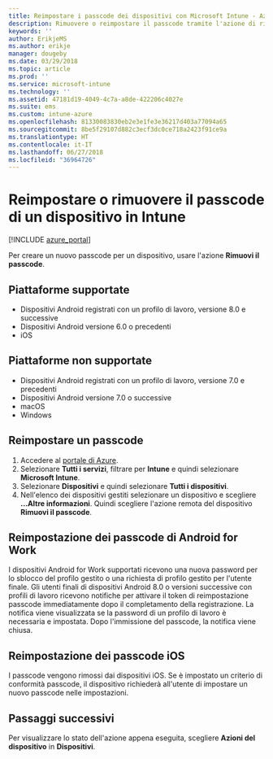 ```yaml
---
title: Reimpostare i passcode dei dispositivi con Microsoft Intune - Azure | Microsoft Docs
description: Rimuovere o reimpostare il passcode tramite l'azione di rimozione del passcode nei dispositivi gestiti o monitorati con Intune.
keywords: ''
author: ErikjeMS
ms.author: erikje
manager: dougeby
ms.date: 03/29/2018
ms.topic: article
ms.prod: ''
ms.service: microsoft-intune
ms.technology: ''
ms.assetid: 47181d19-4049-4c7a-a8de-422206c4027e
ms.suite: ems
ms.custom: intune-azure
ms.openlocfilehash: 81330083830eb2e3e1fe3e36217d403a77094a65
ms.sourcegitcommit: 8be5f29107d882c3ecf3dc0ce718a2423f91ce9a
ms.translationtype: HT
ms.contentlocale: it-IT
ms.lasthandoff: 06/27/2018
ms.locfileid: "36964726"
---
```

# <a name="reset-or-remove-a-device-passcode-in-intune"></a>Reimpostare o rimuovere il passcode di un dispositivo in Intune

[!INCLUDE [azure_portal](./includes/azure_portal.md)]

Per creare un nuovo passcode per un dispositivo, usare l'azione **Rimuovi il passcode**.

## <a name="supported-platforms"></a>Piattaforme supportate

- Dispositivi Android registrati con un profilo di lavoro, versione 8.0 e successive
- Dispositivi Android versione 6.0 o precedenti
- iOS 
     
## <a name="unsupported-platforms"></a>Piattaforme non supportate

- Dispositivi Android registrati con un profilo di lavoro, versione 7.0 e precedenti
- Dispositivi Android versione 7.0 o successive
- macOS
- Windows

## <a name="reset-a-passcode"></a>Reimpostare un passcode

1. Accedere al [portale di Azure](https://portal.azure.com).
2. Selezionare **Tutti i servizi**, filtrare per **Intune** e quindi selezionare **Microsoft Intune**.
3. Selezionare **Dispositivi** e quindi selezionare **Tutti i dispositivi**.
4. Nell'elenco dei dispositivi gestiti selezionare un dispositivo e scegliere **...Altre informazioni**. Quindi scegliere l'azione remota del dispositivo **Rimuovi il passcode**.

## <a name="resetting-android-for-work-passcodes"></a>Reimpostazione dei passcode di Android for Work

I dispositivi Android for Work supportati ricevono una nuova password per lo sblocco del profilo gestito o una richiesta di profilo gestito per l'utente finale. Gli utenti finali di dispositivi Android 8.0 o versioni successive con profili di lavoro ricevono notifiche per attivare il token di reimpostazione passcode immediatamente dopo il completamento della registrazione. La notifica viene visualizzata se la password di un profilo di lavoro è necessaria e impostata. Dopo l'immissione del passcode, la notifica viene chiusa.

## <a name="resetting-ios-passcodes"></a>Reimpostazione dei passcode iOS

I passcode vengono rimossi dai dispositivi iOS. Se è impostato un criterio di conformità passcode, il dispositivo richiederà all'utente di impostare un nuovo passcode nelle impostazioni. 

## <a name="next-steps"></a>Passaggi successivi

Per visualizzare lo stato dell'azione appena eseguita, scegliere **Azioni del dispositivo** in **Dispositivi**.
